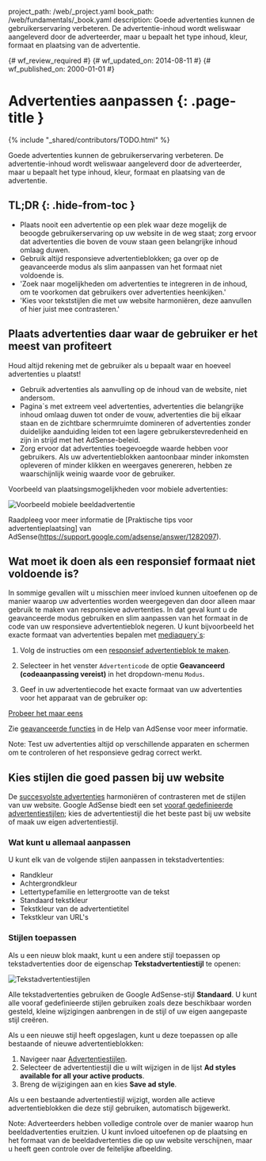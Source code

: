 project_path: /web/_project.yaml
book_path: /web/fundamentals/_book.yaml
description: Goede advertenties kunnen de gebruikerservaring verbeteren. De advertentie-inhoud wordt weliswaar aangeleverd door de adverteerder, maar u bepaalt het type inhoud, kleur, formaat en plaatsing van de advertentie.

{# wf_review_required #}
{# wf_updated_on: 2014-08-11 #}
{# wf_published_on: 2000-01-01 #}

# Advertenties aanpassen {: .page-title }

{% include "_shared/contributors/TODO.html" %}



Goede advertenties kunnen de gebruikerservaring verbeteren. De advertentie-inhoud wordt weliswaar aangeleverd door de adverteerder, maar u bepaalt het type inhoud, kleur, formaat en plaatsing van de advertentie.



## TL;DR {: .hide-from-toc }
- Plaats nooit een advertentie op een plek waar deze mogelijk de beoogde gebruikerservaring op uw website in de weg staat; zorg ervoor dat advertenties die boven de vouw staan geen belangrijke inhoud omlaag duwen.
- Gebruik altijd responsieve advertentieblokken; ga over op de geavanceerde modus als slim aanpassen van het formaat niet voldoende is.
- 'Zoek naar mogelijkheden om advertenties te integreren in de inhoud, om te voorkomen dat gebruikers over advertenties heenkijken.'
- 'Kies voor tekststijlen die met uw website harmoniëren, deze aanvullen of hier juist mee contrasteren.'


## Plaats advertenties daar waar de gebruiker er het meest van profiteert

Houd altijd rekening met de gebruiker als u bepaalt waar en 
hoeveel advertenties u plaatst!

* Gebruik advertenties als aanvulling op de inhoud van de website, niet andersom.
* Pagina`s met extreem veel advertenties, advertenties die belangrijke inhoud omlaag duwen tot onder de vouw, advertenties die bij elkaar staan en de zichtbare schermruimte domineren of advertenties zonder duidelijke aanduiding leiden tot een lagere gebruikerstevredenheid en zijn in strijd met het AdSense-beleid.
* Zorg ervoor dat advertenties toegevoegde waarde hebben voor gebruikers. Als uw advertentieblokken aantoonbaar minder inkomsten opleveren of minder klikken en weergaves genereren, hebben ze waarschijnlijk weinig waarde voor de gebruiker.

Voorbeeld van plaatsingsmogelijkheden voor mobiele advertenties:

<img src="images/mobile_ads_placement.png" class="center" alt="Voorbeeld mobiele beeldadvertentie">

Raadpleeg voor meer informatie de 
[Praktische tips voor advertentieplaatsing] van AdSense(https://support.google.com/adsense/answer/1282097).


## Wat moet ik doen als een responsief formaat niet voldoende is?
In sommige gevallen wilt u misschien meer invloed kunnen uitoefenen op de manier waarop uw advertenties worden weergegeven dan door alleen maar gebruik te maken van responsieve advertenties. In dat geval kunt u de geavanceerde modus gebruiken en slim aanpassen van het formaat in de code van uw responsieve advertentieblok negeren. 
U kunt bijvoorbeeld het exacte formaat van advertenties bepalen met [mediaquery`s]({{website.fundamentals}}/layouts/rwd-fundamentals/use-media-queries.html):

1. Volg de instructies om een [responsief advertentieblok te maken]({{website.fundamentals}}/monetization/ads/include-ads.html#create-ad-units).
2. Selecteer in het venster `Advertenticode` de optie <strong>Geavanceerd (codeaanpassing vereist)</strong> in het dropdown-menu `Modus`.
3. Geef in uw advertentiecode het exacte formaat van uw advertenties voor het apparaat van de gebruiker op:


    <ins class="adsbygoogle adslot_1"
        style="display:block;"
        data-ad-client="ca-pub-1234"
        data-ad-slot="5678"></ins>
    <script async src="//pagead2.googlesyndication.com/pagead/js/adsbygoogle.js"></script>
    <script>(adsbygoogle = window.adsbygoogle || []).push({});</script>
    

<a href="https://googlesamples.github.io/web-fundamentals/samples/../fundamentals/discovery-and-distribution/monetization/ads/customize.html">  Probeer het maar eens</a>

Zie [geavanceerde functies](https://support.google.com/adsense/answer/3543893) in de Help van AdSense voor meer informatie.

<!-- TODO: Verify note type! -->
Note: Test uw advertenties altijd op verschillende apparaten en schermen om te controleren of het responsieve gedrag correct werkt.

## Kies stijlen die goed passen bij uw website

De [succesvolste advertenties](https://support.google.com/adsense/answer/17957) harmoniëren of contrasteren met de stijlen van uw website. Google AdSense biedt een set [vooraf gedefinieerde advertentiestijlen](https://support.google.com/adsense/answer/6002585); kies de advertentiestijl die het beste past bij uw website of maak uw eigen advertentiestijl.

### Wat kunt u allemaal aanpassen

U kunt elk van de volgende stijlen aanpassen in tekstadvertenties:

* Randkleur
* Achtergrondkleur
* Lettertypefamilie en lettergrootte van de tekst
* Standaard tekstkleur
* Tekstkleur van de advertentietitel
* Tekstkleur van URL's

### Stijlen toepassen

Als u een nieuw blok maakt, kunt u een andere stijl toepassen op tekstadvertenties door de eigenschap <strong>Tekstadvertentiestijl</strong> te openen:

<img src="images/customize.png" class="center" alt="Tekstadvertentiestijlen">

Alle tekstadvertenties gebruiken de Google AdSense-stijl <strong>Standaard</strong>. U kunt alle vooraf gedefinieerde stijlen gebruiken zoals deze beschikbaar worden gesteld, kleine wijzigingen aanbrengen in de stijl of uw eigen aangepaste stijl creëren.

Als u een nieuwe stijl heeft opgeslagen, kunt u deze toepassen op alle bestaande of 
nieuwe advertentieblokken:

1. Navigeer naar [Advertentiestijlen](https://www.google.com/adsense/app#myads-springboard/view=AD_STYLES).
2. Selecteer de advertentiestijl die u wilt wijzigen in de lijst <strong>Ad styles available for all your active products</strong>.
3. Breng de wijzigingen aan en kies <strong>Save ad style</strong>.

Als u een bestaande advertentiestijl wijzigt, worden alle actieve advertentieblokken die deze stijl gebruiken, automatisch bijgewerkt.

<!-- TODO: Verify note type! -->
Note: Adverteerders hebben volledige controle over de manier waarop hun beeldadvertenties eruitzien. U kunt invloed uitoefenen op de plaatsing en het formaat van de beeldadvertenties die op uw website verschijnen, maar u heeft geen controle over de feitelijke afbeelding.


